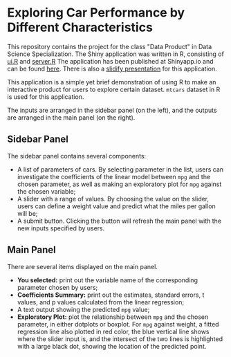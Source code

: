 # Exploring Car Performance by Different Characteristics
This repository contains the project for the class "Data Product" in Data Science Specialization. The Shiny application was written in R, consisting of [ui.R](https://github.com/yukaizou2015/DataProduct_Project/blob/master/ui.R) and [server.R](https://github.com/yukaizou2015/DataProduct_Project/blob/master/server.R) The application has been published at Shinyapp.io and can be found [here](https://yukaizou2015.shinyapps.io/DataProduct_Project). There is also a [slidify presentation](http://rpubs.com/yukaizou2015/DevProd_Presentation) for this application.

This application is a simple yet brief demonstration of using R to make an interactive product for users to explore certain dataset. `mtcars` dataset in R is used for this application.  

The inputs are arranged in the sidebar panel (on the left), and the outputs are arranged in the main panel (on the right).

## Sidebar Panel
The sidebar panel contains several components:  
- A list of parameters of cars. By selecting parameter in the list, users can investigate the coefficients of the linear model between `mpg` and the chosen parameter, as well as making an exploratory plot for `mpg` against the chosen variable;  
- A slider with a range of values. By choosing the value on the slider, users can define a weight value and predict what the miles per gallon will be;  
- A submit button. Clicking the button will refresh the main panel with the new inputs specified by users.

## Main Panel
There are several items displayed on the main panel.  
- **You selected:** print out the variable name of the corresponding parameter chosen by users;  
- **Coefficients Summary:** print out the estimates, standard errors, t values, and p values calculated from the linear regression;  
- A text output showing the predicted `mpg` value;  
- **Exploratory Plot:** plot the relationship between `mpg` and the chosen parameter, in either dotplots or boxplot. For `mpg` against weight, a fitted regression line also plotted in red color, the blue vertical line shows where the slider input is, and the intersect of the two lines is highlighted with a large black dot, showing the location of the predicted point.